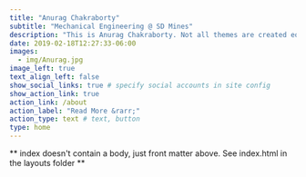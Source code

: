```yaml
---
title: "Anurag Chakraborty"
subtitle: "Mechanical Engineering @ SD Mines"
description: "This is Anurag Chakraborty. Not all themes are created equal. With Blogophonic we set out to create a clean theme with the right features for a serious blog. We also wanted Blogophonic to be a pleasure to modify, so we built it with Tachyons, CSS Grid and packed it full of configurable options."
date: 2019-02-18T12:27:33-06:00
images:
  - img/Anurag.jpg
image_left: true
text_align_left: false
show_social_links: true # specify social accounts in site config
show_action_link: true
action_link: /about
action_label: "Read More &rarr;"
action_type: text # text, button
type: home
---
```


** index doesn't contain a body, just front matter above.
See index.html in the layouts folder **
